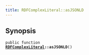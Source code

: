 ```yaml
---
title: RDFComplexLiteral::asJSONLD
---
```


## Synopsis

<code>public function <b><a href="RDFComplexLiteral">RDFComplexLiteral</a>::asJSONLD</b>()</code>

